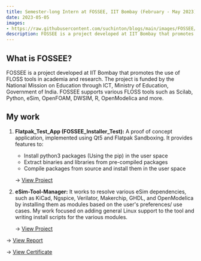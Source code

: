 ```yaml
---
title: Semester-long Intern at FOSSEE, IIT Bombay (February - May 2023)
date: 2023-05-05
images: 
- https://raw.githubusercontent.com/suchinton/blogs/main/images/FOSSEE/Logo.png
description: FOSSEE is a project developed at IIT Bombay that promotes the use of FLOSS tools in academia and research. 
---
```


## What is FOSSEE?

FOSSEE is a project developed at IIT Bombay that promotes the use of FLOSS tools in academia and research. The project is funded by the National Mission on Education through ICT, Ministry of Education, Government of India. FOSSEE supports various FLOSS tools such as Scilab, Python, eSim, OpenFOAM, DWSIM, R, OpenModelica and more.

## My work

1. **Flatpak_Test_App (FOSSEE_Installer_Test):** A proof of concept application, implemented using Qt5 and Flatpak Sandboxing. It provides features to: 
    - Install python3 packages (Using the pip) in the user space
    - Extract binaries and libraries from pre-compiled packages
    - Compile packages from source and install them in the user space
    
	→ [View Project](https://github.com/suchinton/eSim/tree/installers)

2. **eSim-Tool-Manager:** It works to resolve various eSim dependencies, such as KiCad, Ngspice, Verilator, Makerchip, GHDL, and OpenModelica by installing them as modules based on the user's preferences/ use cases. My work focused on adding general Linux support to the tool and writing install scripts for the various modules.

	→ [View Project](https://github.com/suchinton/eSim-tool-manager)

→ [View Report](https://static.fossee.in/fossee/reports-2023/semester_long_internship_2023/eSim/eSim_Suchinton_Chakravarty.pdf)

→ [View Certificate](https://drive.google.com/file/d/1Nb3sutuKD56xjkFBqVIsRDkTbCwxZwL_/view?usp=sharing)
